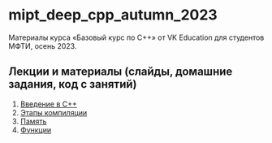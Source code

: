 # mipt_deep_cpp_autumn_2023

Материалы курса «Базовый курс по C++» от VK Education для студентов МФТИ, осень 2023.

## Лекции и материалы (слайды, домашние задания, код с занятий)
01. [Введение в C++](lesson-01)
02. [Этапы компиляции](lesson-02)
03. [Память](lesson-03)
04. [Функции](lesson-04)
